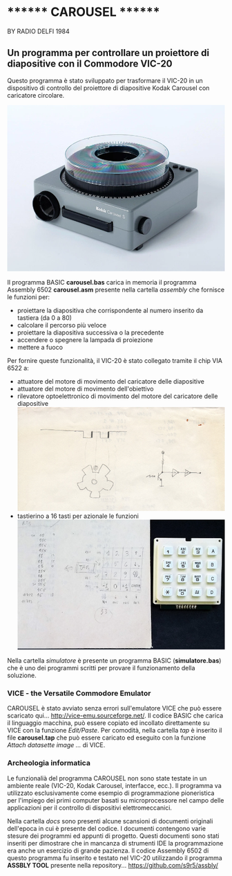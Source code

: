 ****** CAROUSEL ******
======================
BY RADIO DELFI 1984

Un programma per controllare un proiettore di diapositive con il Commodore VIC-20 
---------------------------------------------------------------------------------
Questo programma è stato sviluppato per trasformare il VIC-20 in un dispositivo di controllo del proiettore di diapositive Kodak Carousel con caricatore circolare.  

![CAROUSEL](img/kodak-carousel.png)

Il programma BASIC **carousel.bas** carica in memoria il programma Assembly 6502 **carousel.asm** presente nella cartella *assembly* che fornisce le funzioni per:
- proiettare la diapositiva che corrispondente al numero inserito da tastiera (da 0 a 80)
- calcolare il percorso più veloce
- proiettare la diapositiva successiva o la precedente
- accendere o spegnere la lampada di proiezione 
- mettere a fuoco

Per fornire queste funzionalità, il VIC-20 è stato collegato tramite il chip VIA 6522 a:
- attuatore del motore di movimento del caricatore delle diapositive
- attuatore del motore di movimento dell'obiettivo
- rilevatore optoelettronico di movimento del motore del caricatore delle diapositive ![OPTOELETTRONICA](img/optoelettronica.png) 
- tastierino a 16 tasti per azionale le funzioni ![TASTIERINO](img/tastierino.png) 

Nella cartella *simulatore* è presente un programma BASIC (**simulatore.bas**) che è uno dei programmi scritti per provare il funzionamento della soluzione.

### VICE - the Versatile Commodore Emulator
CAROUSEL è stato avviato senza errori sull'emulatore VICE che può essere scaricato qui... http://vice-emu.sourceforge.net/. Il codice BASIC che carica il linguaggio macchina, può essere copiato ed incollato direttamente su VICE con la funzione *Edit/Paste*. Per comodità, nella cartella *tap* è inserito il file **carousel.tap** che può essere caricato ed eseguito con la funzione *Attach datasette image ...* di VICE.

### Archeologia informatica
Le funzionalià del programma CAROUSEL non sono state testate in un ambiente reale (VIC-20, Kodak Carousel, interfacce, ecc.). Il programma va utilizzato esclusivamente come esempio di programmazione pioneristica per l'impiego dei primi computer basati su microprocessore nel campo delle applicazioni per il controllo di dispositivi elettromeccanici. 

Nella cartella *docs* sono presenti alcune scansioni di documenti originali dell'epoca in cui è presente del codice. I documenti contengono varie stesure dei programmi ed appunti di progetto. Questi documenti sono stati inseriti per dimostrare che in mancanza di strumenti IDE la programmazione era anche un esercizio di grande pazienza. Il codice Assembly 6502 di questo programma fu inserito e testato nel VIC-20 utilizzando il programma **ASSBLY TOOL** presente nella repository... https://github.com/s9r5/assbly/ 